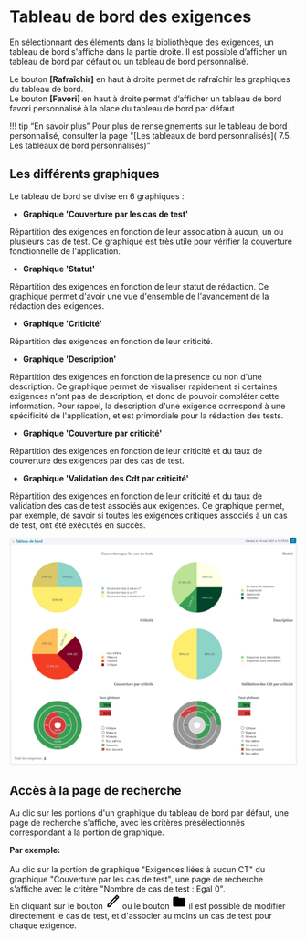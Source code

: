 # Tableau de bord des exigences

En sélectionnant des éléments dans la bibliothèque des exigences, un tableau de bord s'affiche dans la partie droite. Il est possible d’afficher un tableau de bord par défaut ou un tableau de bord personnalisé.

Le bouton **[Rafraîchir]** en haut à droite permet de rafraîchir les graphiques du tableau de bord.
<br/>Le bouton **[Favori]** en haut à droite permet d’afficher un tableau de bord favori personnalisé à la place du tableau de bord par défaut

!!! tip “En savoir plus”
    Pour plus de renseignements sur le tableau de bord personnalisé, consulter la page "[Les tableaux de bord personnalisés]( 7.5. Les tableaux de bord personnalisés)"

## Les différents graphiques

Le tableau de bord se divise en 6 graphiques :

- **Graphique 'Couverture par les cas de test'**

Répartition des exigences en fonction de leur association à aucun, un ou plusieurs cas de test. Ce graphique est très utile pour vérifier la couverture fonctionnelle de l'application. 

- **Graphique 'Statut'**

Répartition des exigences en fonction de leur statut de rédaction. Ce graphique permet d'avoir une vue d'ensemble de l'avancement de la rédaction des exigences.

- **Graphique 'Criticité'** 

Répartition des exigences en fonction de leur criticité. 

- **Graphique 'Description'** 

Répartition des exigences en fonction de la présence ou non d'une description. Ce graphique permet de visualiser rapidement si certaines exigences n'ont pas de description, et donc de pouvoir compléter cette information. Pour rappel, la description d'une exigence correspond à une spécificité de l'application, et est primordiale pour la rédaction des tests.

- **Graphique 'Couverture par criticité'**

Répartition des exigences en fonction de leur criticité et du taux de couverture des exigences par des cas de test.

- **Graphique 'Validation des Cdt par criticité'**

Répartition des exigences en fonction de leur criticité et du taux de validation des cas de test associés aux exigences. Ce graphique permet, par exemple, de savoir si toutes les exigences critiques associés à un cas de test, ont été exécutés en succès.


![Tableau de bord par défaut de l'espace Exigences](./resources/tableaubord-exigences.png)

## Accès à la page de recherche

Au clic sur les portions d'un graphique du tableau de bord par défaut, une page de recherche s'affiche, avec les critères présélectionnés correspondant à la portion de graphique.

**Par exemple:**
<br/>
<br/> Au clic sur la portion de graphique "Exigences liées à aucun CT" du graphique "Couverture par les cas de test", une page de recherche s'affiche avec le critère "Nombre de cas de test : Egal 0". 
<br/> En cliquant sur le bouton ![Bouton d'édition](./resources/edit1.png) ou le bouton ![Bouton dossier](./resources/dossier.png) il est possible de modifier directement le cas de test, et d'associer au moins un cas de test pour chaque exigence.
